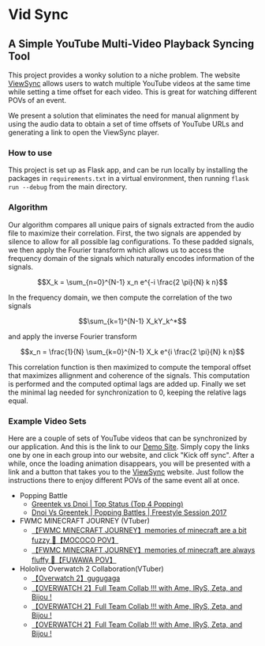 # Vid Sync
## A Simple YouTube Multi-Video Playback Syncing Tool

This project provides a wonky solution to a niche problem. The website [ViewSync](https://viewsync.net) allows users to watch multiple YouTube videos at the same time while setting a time offset for each video. This is great for watching different POVs of an event. 

We present a solution that eliminates the need for manual alignment by using the audio data to obtain a set of time offsets of YouTube URLs and generating a link to open the ViewSync player.

### How to use
This project is set up as Flask app, and can be run locally by installing the packages in `requirements.txt` in a virtual environment, then running `flask run --debug` from the main directory.

### Algorithm
Our algorithm compares all unique pairs of signals extracted from the audio file to maximize their correlation. First, the two signals are appended by silence to allow for all possible lag configurations. To these padded signals, we then apply the Fourier transform which allows us to access the frequency domain of the signals which naturally encodes information of the signals. 

$$X_k = \sum_{n=0}^{N-1} x_n e^{-i \frac{2 \pi}{N} k n}$$

In the frequency domain, we then compute the correlation of the two signals

$$\sum_{k=1}^{N-1} X_kY_k^*$$

and apply the inverse Fourier transform

$$x_n = \frac{1}{N} \sum_{k=0}^{N-1} X_k e^{i \frac{2 \pi}{N} k n}$$

This correlation function is then maximized to compute the temporal offset that maximizes allignment and coherence of the signals. This computation is performed and the computed optimal lags are added up. Finally we set the minimal lag needed for synchronization to 0, keeping the relative lags equal.

### Example Video Sets
Here are a couple of sets of YouTube videos that can be synchronized by our application. And this is the link to our [Demo Site](https://hacktx-demo.cyano.moe/). Simply copy the links one by one in each group into our website, and click "Kick off sync". After a while, once the loading animation disappears, you will be presented with a link and a button that takes you to the [ViewSync](https://viewsync.net) website. Just follow the instructions there to enjoy different POVs of the same event all at once. 

- Popping Battle
    - [Greentek vs Dnoi | Top Status (Top 4 Popping)](https://www.youtube.com/watch?v=0DJROtE68FA)
    - [Dnoi Vs Greentek | Popping Battles | Freestyle Session 2017](https://www.youtube.com/watch?v=h-82WLvKZgs)
- FWMC MINECRAFT JOURNEY (VTuber)
    - [【FWMC MINECRAFT JOURNEY】memories of minecraft are a bit fuzzy 🐾【MOCOCO POV】](https://www.youtube.com/watch?v=zkGA5X3tY_E)
    - [【FWMC MINECRAFT JOURNEY】memories of minecraft are always fluffy 🐾【FUWAWA POV】](https://www.youtube.com/watch?v=K7fkr0TrIvQ)
- Hololive Overwatch 2 Collaboration(VTuber)
    - [【Overwatch 2】gugugaga](https://www.youtube.com/watch?v=HKZ0_UQvaOw)
    - [【OVERWATCH 2】Full Team Collab !!! with Ame, IRyS, Zeta, and Bijou !](https://www.youtube.com/watch?v=ej85EfL1HYU)
    - [【OVERWATCH 2】Full Team Collab !!! with Ame, IRyS, Zeta, and Bijou !](https://www.youtube.com/watch?v=7MtuoPeC4tE)
    - [【OVERWATCH 2】Full Team Collab !!! with Ame, IRyS, Zeta, and Bijou !](https://www.youtube.com/watch?v=8B2Je1pZVpo)  

